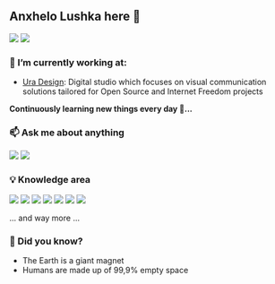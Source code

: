 ## Anxhelo Lushka here 👋

[![](https://img.shields.io/badge/GitLab-330F63?style=for-the-badge&logo=gitlab&logoColor=white)](https://gitlab.com/AnXh3L0)
[![](https://img.shields.io/badge/Twitter-1DA1F2?style=for-the-badge&logo=twitter&logoColor=white)](https://twitter.com/anxhelolushka)

### 🔭 I’m currently working at:

* [Ura Design](https://github.com/uracreative): Digital studio which focuses on visual communication solutions tailored for Open Source and Internet Freedom projects

**Continuously learning new things every day 📕...**

### 📫 Ask me about anything

[![](https://img.shields.io/badge/Telegram-2CA5E0?style=for-the-badge&logo=telegram&logoColor=white)](https://t.me/anxhelolushka)
[![](https://img.shields.io/badge/Whatsapp-128C7E?style=for-the-badge&logo=whatsapp&logoColor=white)](https://wa.me/+355699932340?text=Hello%20there)

### 💡 Knowledge area 

![](https://img.shields.io/badge/HTML-E44D26?style=for-the-badge&logo=html5&logoColor=white)
![](https://img.shields.io/badge/CSS-3C99DC?style=for-the-badge&logo=css3%2B%2B&logoColor=white)
![](https://img.shields.io/badge/JavaScript-F7DF1E?style=for-the-badge&logo=javascript&logoColor=black)
![](https://img.shields.io/badge/Node.js-43853D?style=for-the-badge&logo=node.js&logoColor=white)
![](https://img.shields.io/badge/figma-F24E1E?style=for-the-badge&logo=figma&logoColor=white)
![](https://img.shields.io/badge/photoshop-18152E?style=for-the-badge&logo=adobe-photoshop&logoColor=white)
![](https://img.shields.io/badge/inkscape-DDDDDD?style=for-the-badge&logo=inkscape&logoColor=black)

... and way more ...

### 🤔 Did you know?
 - The Earth is a giant magnet
 - Humans are made up of 99,9% empty space


